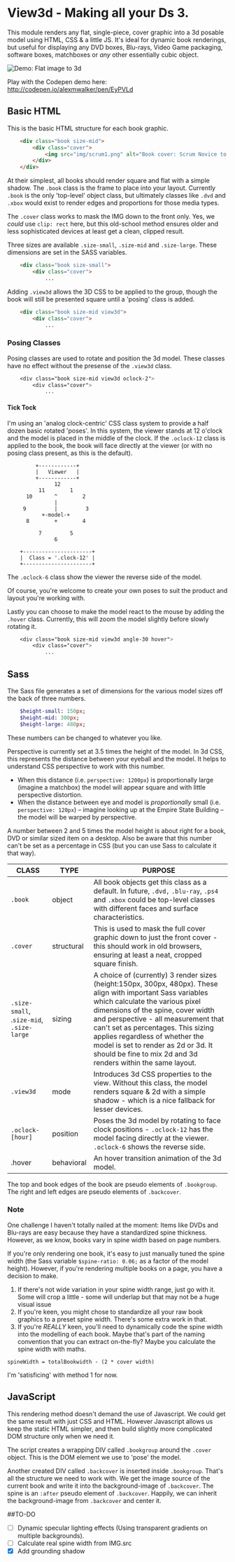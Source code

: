 # View3d - Making all your Ds 3.

This module renders any flat, single-piece, cover graphic into a 3d posable model using HTML, CSS & a little JS. It's ideal for dynamic book renderings, but useful for displaying any DVD boxes, Blu-rays, Video Game packaging, software boxes, matchboxes or _any_ other essentially cubic object.


![Demo: Flat image to 3d](https://cdn.rawgit.com/alexmwalker/view3d/master/img/demo.jpg?3=new1)

Play with the Codepen demo here: http://codepen.io/alexmwalker/pen/EyPVLd

## Basic HTML 

This is the basic HTML structure for each book graphic. 

```html
    <div class="book size-mid">
        <div class="cover">
            <img src="img/scrum1.png" alt="Book cover: Scrum Novice to Ninja" />
        </div>
    </div>
```

At their simplest, all books should render square and flat with a simple shadow. The `.book` class is the frame to place into your layout. Currently `.book` is the only 'top-level' object class, but ultimately classes like `.dvd` and `.xbox` would exist to render edges and proportions for those media types. 

The `.cover` class works to mask the IMG down to the front only. Yes, we *could* use `clip: rect` here, but this old-school method ensures older and less sophisticated devices at least get a clean, clipped result.

Three sizes are available `.size-small`, `.size-mid` and `.size-large`. These dimensions are set in the SASS variables. 
```html
    <div class="book size-small">
        <div class="cover">
            ...
 ```           
Adding `.view3d` allows the 3D CSS to be applied to the group, though the book will still be presented square until a 'posing' class is added.
```html
    <div class="book size-mid view3d">
        <div class="cover">
            ...
```  
### Posing Classes

Posing classes are used to rotate and position the 3d model. These classes have no effect without the presense of the `.view3d` class. 
```css
    <div class="book size-mid view3d oclock-2">
        <div class="cover">
            ...
```

#### Tick Tock 

I'm using an 'analog clock-centric' CSS class system to provide a half dozen basic rotated 'poses'. In this system, the viewer stands at 12 o'clock and the model is placed in the middle of the clock. If the `.oclock-12` class is applied to the book, the book will face directly at the viewer (or with no posing class present, as this is the default).

             +------------+
             |   Viewer   |
             +------------+
                   12
              11        1
          10       ^        2
                   |
         9         |         3
               +-model-+
          8        +        4
        
              7         5
                   6
        
        +----------------------+
        |  Class = '.clock-12' |
        +----------------------+

The `.oclock-6` class show the viewer the reverse side of the model.

Of course, you're welcome to create your own poses to suit the product and layout you're working with.

Lastly you can choose to make the model react to the mouse by adding the `.hover` class. Currently, this will zoom the model slightly before slowly rotating it. 
```css
    <div class="book size-mid view3d angle-30 hover">
        <div class="cover">
            ...
```
## Sass

The Sass file generates a set of dimensions for the various model sizes off the back of three numbers.

```sass
    $height-small: 150px;
    $height-mid: 300px;
    $height-large: 480px;
```
These numbers can be changed to whatever you like.

Perspective is currently set at 3.5 times the height of the model. In 3d CSS, this represents the distance between your eyeball and the model. It helps to understand CSS perspective to work with this number. 

- When this distance (i.e. `perspective: 1200px`) is proportionally large (imagine a matchbox) the model will appear square and with little perspective distortion. 
- When the distance between eye and model is _proportionally_ small (i.e. `perspective: 120px`) – imagine looking up at the Empire State Building – the model will be warped by perspective. 

A number between 2 and 5 times the model height is about right for a book, DVD or similar sized item on a desktop. Also be aware that this number can't be set as a percentage in CSS (but you can use Sass to calculate it that way).

| CLASS                               | TYPE       | PURPOSE                                                                                                                                                                                                                                                                                                                                                                                                      |
| ----------------------------------- | ---------- | ------------------------------------------------------------------------------------------------------------------------------------------------------------------------------------------------------------------------------------------------------------------------------------------------------------------------------------------------------------------------------------------------------------ |
| `.book `                              | object     | All book objects get this class as a default. In future,  `.dvd,` `.blu-ray`, `.ps4` and `.xbox` could be top-level classes with different faces and surface characteristics.                                                                                                                                                                                                                                         |
| `.cover `                             | structural | This is used to mask the full cover graphic down to just the front cover - this should work in old browsers, ensuring at least a neat, cropped square finish.                                                                                                                                                                                                                                                |
| `.size-small`, .`size-mid`, `.size-large` | sizing     | A choice of (currently) 3 render sizes (height:150px, 300px, 480px). These align with important Sass variables which calculate the various pixel dimensions of the spine, cover width and perspective - all measurement that can't set as percentages. This sizing applies regardless of whether the model is set to render as 2d or 3d. It should be fine to mix 2d and 3d renders within the same layout.  |
|  `.view3d   `                          | mode       | Introduces 3d CSS properties to the view. Without this class, the model renders square & 2d with a simple shadow - which is a nice fallback for lesser devices.                                                                                                                                                                                                                                                      |
| `.oclock-[hour]`                      | position   | Poses the 3d model by rotating to face clock positions - `.oclock-12` has the model facing directly at the viewer. `.oclock-6` shows the reverse side.                                                                                                                                                                                                                                                               |
| .hover                              | behavioral | An hover transition animation of the 3d model.                                                                                                                                                                                                                                                                                                                                                                    |

The top and book edges of the book are pseudo elements of `.bookgroup`. The right and left edges are pseudo elements of `.backcover`. 

### Note

One challenge I haven't totally nailed at the moment: Items like DVDs and Blu-rays are easy because they have a standardized spine thickness. However, as we know, books vary in spine width based on page numbers. 

If you're only rendering one book, it's easy to just manually tuned the spine width (the Sass variable `$spine-ratio: 0.06;` as a factor of the model height). However, if you're rendering multiple books on a page, you have a decision to make.

1. If there's not wide variation in your spine width range, just go with it. Some will crop a little - some will underlap but that may not be a huge visual issue 
2. If you're keen, you might chose to standardize all your raw book graphics to a preset spine width. There's some extra work in that.
3. If you're _REALLY_ keen, you'll need to dynamically code the spine width into the modelling of each book. Maybe that's part of the naming convention that you can extract on-the-fly?  Maybe you calculate the spine width with maths. 

`spineWidth = totalBookwidth - (2 * cover width)` 

I'm 'satisficing' with method 1 for now.

## JavaScript

This rendering method doesn't demand the use of Javascript. We could get the same result with just CSS and HTML. However Javascript allows us keep the static HTML simpler, and then build slightly more complicated DOM structure only when we need it.

The script creates a wrapping DIV called `.bookgroup` around the `.cover` object. This is the DOM element we use to 'pose' the model.

Another created DIV called `.backcover` is inserted inside `.bookgroup`. That's all the structure we need to work with. We get the image source of the current book and write it into the background-image of `.backcover`. The spine is an `:after` pseudo element of `.backcover`. Happily, we can inherit the background-image from `.backcover` and center it.

##TO-DO

- [ ] Dynamic specular lighting effects (Using transparent gradients on multiple backgrounds).
- [ ] Calculate real spine width from IMG.src
- [x] Add grounding shadow
